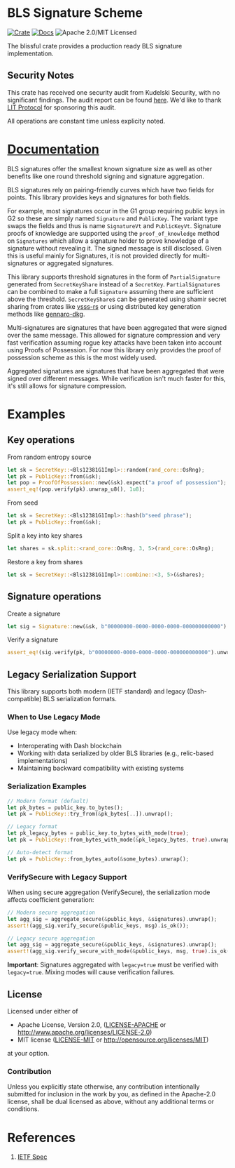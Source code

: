 # BLS Signature Scheme

[![Crate][crate-image]][crate-link]
[![Docs][docs-image]][docs-link]
![Apache 2.0/MIT Licensed][license-image]

The blissful crate provides a production ready BLS signature implementation.

## Security Notes

This crate has received one security audit from Kudelski Security, with no significant findings. The audit report can be found [here](./audit/2024-15-02_LitProtoco_Crypto_Libraries_v1.1.pdf).
We'd like to thank [LIT Protocol](https://www.litprotocol.com/) for sponsoring this audit.

All operations are constant time unless explicity noted.

# [Documentation](https://docs.rs/blsful)
BLS signatures offer the smallest known signature size as well as other benefits like one round threshold signing and signature aggregation.

BLS signatures rely on pairing-friendly curves which have two fields for points. This library provides keys and signatures for both fields.

For example, most signatures occur in the G1 group requiring public keys in G2 so these are simply named `Signature` and `PublicKey`.
The variant type swaps the fields and thus is name `SignatureVt` and `PublicKeyVt`. Signature proofs of knowledge are supported using
the `proof_of_knowledge` method on `Signatures` which allow a signature holder to prove knowledge of a signature without revealing it.
The signed message is still disclosed. Given this is useful mainly for Signatures, it is not provided directly for multi-signatures or 
aggregated signatures.

This library supports threshold signatures in the form of `PartialSignature` generated from `SecretKeyShare` instead of a `SecretKey`.
`PartialSignature`s can be combined to make a full `Signature` assuming there are sufficient above the threshold. `SecretKeyShare`s can
be generated using shamir secret sharing from crates like [vsss-rs](https://docs.rs/vsss-rs) or using distributed key generation methods like
[gennaro-dkg](https://docs.rs/gennaro-dkg).

Multi-signatures are signatures that have been aggregated that were signed over the same message. This allowed for signature compression and very fast
verification assuming rogue key attacks have been taken into account using Proofs of Possession. For now this library only provides the proof of possession scheme
as this is the most widely used.

Aggregated signatures are signatures that have been aggregated that were signed over different messages. While verification isn't much faster for this,
it's still allows for signature compression.

# Examples

## Key operations

From random entropy source

```rust
let sk = SecretKey::<Bls12381G1Impl>::random(rand_core::OsRng);
let pk = PublicKey::from(&sk);
let pop = ProofOfPossession::new(&sk).expect("a proof of possession");
assert_eq!(pop.verify(pk).unwrap_u8(), 1u8);
```

From seed

```rust
let sk = SecretKey::<Bls12381G1Impl>::hash(b"seed phrase");
let pk = PublicKey::from(&sk);
```

Split a key into key shares

```rust
let shares = sk.split::<rand_core::OsRng, 3, 5>(rand_core::OsRng);
```

Restore a key from shares

```rust
let sk = SecretKey::<Bls12381G1Impl>::combine::<3, 5>(&shares);
```

## Signature operations

Create a signature
```rust
let sig = Signature::new(&sk, b"00000000-0000-0000-0000-000000000000").expect("a valid signature");
```

Verify a signature
```rust
assert_eq!(sig.verify(pk, b"00000000-0000-0000-0000-000000000000").unwrap_u8(), 1u8);
```

## Legacy Serialization Support

This library supports both modern (IETF standard) and legacy (Dash-compatible) BLS serialization formats.

### When to Use Legacy Mode

Use legacy mode when:
- Interoperating with Dash blockchain
- Working with data serialized by older BLS libraries (e.g., relic-based implementations)
- Maintaining backward compatibility with existing systems

### Serialization Examples

```rust
// Modern format (default)
let pk_bytes = public_key.to_bytes();
let pk = PublicKey::try_from(&pk_bytes[..]).unwrap();

// Legacy format
let pk_legacy_bytes = public_key.to_bytes_with_mode(true);
let pk = PublicKey::from_bytes_with_mode(&pk_legacy_bytes, true).unwrap();

// Auto-detect format
let pk = PublicKey::from_bytes_auto(&some_bytes).unwrap();
```

### VerifySecure with Legacy Support

When using secure aggregation (VerifySecure), the serialization mode affects coefficient generation:

```rust
// Modern secure aggregation
let agg_sig = aggregate_secure(&public_keys, &signatures).unwrap();
assert!(agg_sig.verify_secure(&public_keys, msg).is_ok());

// Legacy secure aggregation
let agg_sig = aggregate_secure(&public_keys, &signatures).unwrap();
assert!(agg_sig.verify_secure_with_mode(&public_keys, msg, true).is_ok());
```

**Important**: Signatures aggregated with `legacy=true` must be verified with `legacy=true`. Mixing modes will cause verification failures.

## License

Licensed under either of

 * Apache License, Version 2.0, ([LICENSE-APACHE](LICENSE-APACHE) or http://www.apache.org/licenses/LICENSE-2.0)
 * MIT license ([LICENSE-MIT](LICENSE-MIT) or http://opensource.org/licenses/MIT)

at your option.

### Contribution

Unless you explicitly state otherwise, any contribution intentionally
submitted for inclusion in the work by you, as defined in the Apache-2.0
license, shall be dual licensed as above, without any additional terms or
conditions.

# References

1. [IETF Spec](https://datatracker.ietf.org/doc/draft-irtf-cfrg-bls-signature/)

[//]: # (badges)

[crate-image]: https://img.shields.io/crates/v/blsful.svg
[crate-link]: https://crates.io/crates/blsful
[docs-image]: https://docs.rs/blsful/badge.svg
[docs-link]: https://docs.rs/blsful/
[license-image]: https://img.shields.io/badge/license-Apache2.0/MIT-blue.svg
